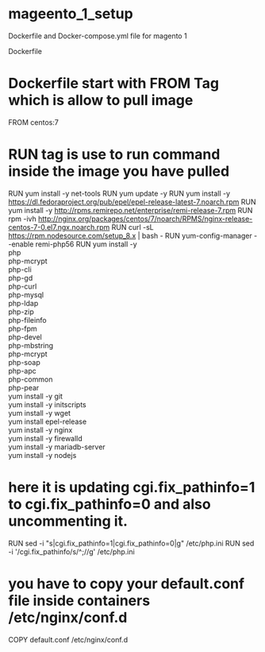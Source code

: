 # mageento_1_setup
Dockerfile and Docker-compose.yml file for magento 1


Dockerfile 
# Dockerfile start with FROM Tag which is allow to pull image
FROM centos:7
# RUN tag is use to run command inside the image you have pulled
RUN yum install -y net-tools
RUN yum update -y
RUN yum install -y  https://dl.fedoraproject.org/pub/epel/epel-release-latest-7.noarch.rpm
RUN yum install -y  http://rpms.remirepo.net/enterprise/remi-release-7.rpm
RUN rpm -ivh http://nginx.org/packages/centos/7/noarch/RPMS/nginx-release-centos-7-0.el7.ngx.noarch.rpm
RUN curl -sL https://rpm.nodesource.com/setup_8.x | bash -
RUN yum-config-manager --enable remi-php56
RUN yum install -y \
       php \
       php-mcrypt \
       php-cli \
       php-gd \
       php-curl \
       php-mysql \
       php-ldap\
       php-zip \
       php-fileinfo \
       php-fpm \
       php-devel \
       php-mbstring \
       php-mcrypt \
       php-soap \
       php-apc \
       php-common \
       php-pear \
    yum install -y git \
    yum install -y initscripts \
    yum install -y wget \
    yum install epel-release \
    yum install -y nginx \
    yum install -y firewalld \
    yum install -y mariadb-server \
    yum install -y nodejs
# here it is updating cgi.fix_pathinfo=1 to cgi.fix_pathinfo=0 and also uncommenting it.
RUN   sed -i "s|cgi.fix_pathinfo=1|cgi.fix_pathinfo=0|g" /etc/php.ini
RUN sed -i '/cgi.fix_pathinfo/s/^;//g' /etc/php.ini

# you have to copy your default.conf file inside containers /etc/nginx/conf.d
COPY  default.conf  /etc/nginx/conf.d

